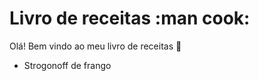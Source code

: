 # Livro de receitas :man cook:

Olá! Bem vindo ao meu livro de receitas :wave:

 - Strogonoff de frango
